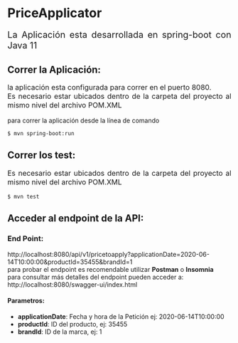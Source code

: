 # PriceApplicator
<p style="font-size: 20px; text-align: justify;">
La Aplicación esta desarrollada en spring-boot con Java 11
</p>


## Correr la Aplicación:
<p style="font-size: 16px; text-align: justify;">
la aplicación esta configurada para correr en el puerto 8080.<br/>
Es necesario estar ubicados dentro de la carpeta del proyecto al
mismo nivel del archivo POM.XML

para correr la aplicación desde la línea de comando
</p>

~~~
$ mvn spring-boot:run
~~~

## Correr los test:
<p style="font-size: 16px; text-align: justify;">
Es necesario estar ubicados dentro de la carpeta del proyecto al
mismo nivel del archivo POM.XML
</p>

~~~
$ mvn test
~~~


## Acceder al endpoint de la API:

### End Point:
http://localhost:8080/api/v1/pricetoapply?applicationDate=2020-06-14T10:00:00&productId=35455&brandId=1
<br/>para probar el endpoint es recomendable utilizar **Postman** o **Insomnia**
<br/>para consultar más detalles del endpoint pueden acceder a:
<br/>http://localhost:8080/swagger-ui/index.html
#### Parametros:

- **applicationDate**: Fecha y hora de la Petición ej: 2020-06-14T10:00:00
- **productId**: ID del producto, ej: 35455
- **brandId**: ID de la marca, ej: 1
